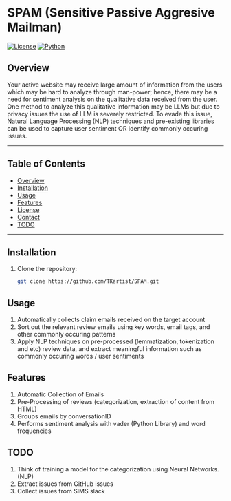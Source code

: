 # SPAM (Sensitive Passive Aggresive Mailman)

[![License](https://img.shields.io/badge/license-MIT-blue.svg)](LICENSE)
[![Python](https://img.shields.io/badge/python-3.12-blue.svg)](https://www.python.org/)

## Overview

Your active website may receive large amount of information from the users which may be hard to analyze through
man-power; hence, there may be a need for sentiment analysis on the qualitative data received from the user.
One method to analyze this qualitative information may be LLMs but due to privacy issues the use of LLM
is severely restricted. To evade this issue, Natural Language Processing (NLP) techniques and pre-existing
libraries can be used to capture user sentiment OR identify commonly occuring issues.

---

## Table of Contents

- [Overview](#overview)
- [Installation](#installation)
- [Usage](#usage)
- [Features](#features)
- [License](#license)
- [Contact](#contact)
- [TODO](#todo)

---

## Installation

1. Clone the repository:
   ```bash
   git clone https://github.com/TKartist/SPAM.git

## Usage

1. Automatically collects claim emails received on the target account
2. Sort out the relevant review emails using key words, email tags, and other commonly occuring patterns
3. Apply NLP techniques on pre-processed (lemmatization, tokenization and etc) review data, and extract meaningful information such as commonly 
   occuring words / user sentiments

## Features
1. Automatic Collection of Emails
2. Pre-Processing of reviews (categorization, extraction of content from HTML)
3. Groups emails by conversationID
4. Performs sentiment analysis with vader (Python Library) and word frequencies


## TODO
1. Think of training a model for the categorization using Neural Networks. (NLP)
2. Extract issues from GitHub issues
3. Collect issues from SIMS slack 
